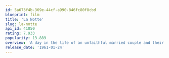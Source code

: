 ```yaml
---
id: 5a673f4b-369e-44cf-a990-846fc80f8cbd
blueprint: film
title: 'La Notte'
slug: la-notte
api_id: 41050
rating: 7.933
popularity: 13.889
overview: 'A day in the life of an unfaithful married couple and their steadily deteriorating relationship in Milan.'
release_date: '1961-01-24'
---
```

